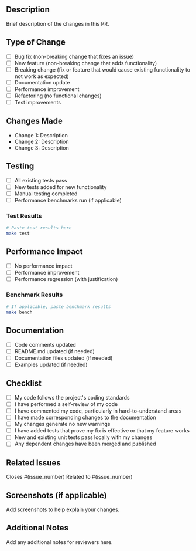 ## Description

Brief description of the changes in this PR.

## Type of Change

- [ ] Bug fix (non-breaking change that fixes an issue)
- [ ] New feature (non-breaking change that adds functionality)
- [ ] Breaking change (fix or feature that would cause existing functionality to not work as expected)
- [ ] Documentation update
- [ ] Performance improvement
- [ ] Refactoring (no functional changes)
- [ ] Test improvements

## Changes Made

- Change 1: Description
- Change 2: Description
- Change 3: Description

## Testing

- [ ] All existing tests pass
- [ ] New tests added for new functionality
- [ ] Manual testing completed
- [ ] Performance benchmarks run (if applicable)

### Test Results

```bash
# Paste test results here
make test
```

## Performance Impact

- [ ] No performance impact
- [ ] Performance improvement
- [ ] Performance regression (with justification)

### Benchmark Results

```bash
# If applicable, paste benchmark results
make bench
```

## Documentation

- [ ] Code comments updated
- [ ] README.md updated (if needed)
- [ ] Documentation files updated (if needed)
- [ ] Examples updated (if needed)

## Checklist

- [ ] My code follows the project's coding standards
- [ ] I have performed a self-review of my code
- [ ] I have commented my code, particularly in hard-to-understand areas
- [ ] I have made corresponding changes to the documentation
- [ ] My changes generate no new warnings
- [ ] I have added tests that prove my fix is effective or that my feature works
- [ ] New and existing unit tests pass locally with my changes
- [ ] Any dependent changes have been merged and published

## Related Issues

Closes #(issue_number)
Related to #(issue_number)

## Screenshots (if applicable)

Add screenshots to help explain your changes.

## Additional Notes

Add any additional notes for reviewers here.